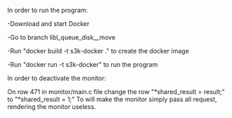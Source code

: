 In order to run the program:

-Download and start Docker

-Go to branch libl_queue_disk__move 

-Run "docker build -t s3k-docker ." to create the docker image

-Run "docker run -t s3k-docker" to run the program

In order to deactivate the monitor:

On row 471 in monitor/main.c file change the row
"*shared_result = result;"
to
"*shared_result = 1;"
To will make the monitor simply pass all request, rendering the monitor useless.

